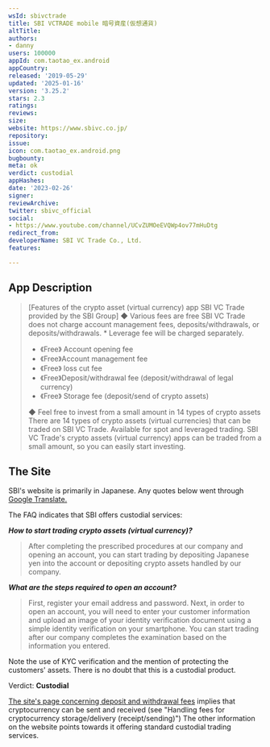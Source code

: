 ```yaml
---
wsId: sbivctrade
title: SBI VCTRADE mobile 暗号資産(仮想通貨)
altTitle: 
authors:
- danny
users: 100000
appId: com.taotao_ex.android
appCountry: 
released: '2019-05-29'
updated: '2025-01-16'
version: '3.25.2'
stars: 2.3
ratings: 
reviews: 
size: 
website: https://www.sbivc.co.jp/
repository: 
issue: 
icon: com.taotao_ex.android.png
bugbounty: 
meta: ok
verdict: custodial
appHashes: 
date: '2023-02-26'
signer: 
reviewArchive: 
twitter: sbivc_official
social:
- https://www.youtube.com/channel/UCvZUMOeEVQWp4ov77mHuDtg
redirect_from: 
developerName: SBI VC Trade Co., Ltd.
features: 

---
```


## App Description

> [Features of the crypto asset (virtual currency) app SBI VC Trade provided by the SBI Group]
◆ Various fees are free SBI VC Trade does not charge account management fees, deposits/withdrawals, or deposits/withdrawals. * Leverage fee will be charged separately.
>
> - 《Free》 Account opening fee
> - 《Free》Account management fee
> - 《Free》 loss cut fee
> - 《Free》Deposit/withdrawal fee (deposit/withdrawal of legal currency)
> - 《Free》 Storage fee (deposit/send of crypto assets)
>
> ◆ Feel free to invest from a small amount in 14 types of crypto assets
There are 14 types of crypto assets (virtual currencies) that can be traded on SBI VC Trade. Available for spot and leveraged trading.
SBI VC Trade's crypto assets (virtual currency) apps can be traded from a small amount, so you can easily start investing.


## The Site

SBI's website is primarily in Japanese. Any quotes below went through [Google Translate.](https://www-sbivc-co-jp.translate.goog/?_x_tr_sl=ja&_x_tr_tl=en&_x_tr_hl=en&_x_tr_pto=sc)

The FAQ indicates that SBI offers custodial services:

***How to start trading crypto assets (virtual currency)?***

> After completing the prescribed procedures at our company and opening an account, you can start trading by depositing Japanese yen into the account or depositing crypto assets handled by our company.


***What are the steps required to open an account?***

> First, register your email address and password. Next, in order to open an account, you will need to enter your customer information and upload an image of your identity verification document using a simple identity verification on your smartphone. You can start trading after our company completes the examination based on the information you entered.

Note the use of KYC verification and the mention of protecting the customers' assets. There is no doubt that this is a custodial product.

Verdict: **Custodial**

[The site's page concerning deposit and withdrawal fees](https://www-sbivc-co-jp.translate.goog/services/fee?_x_tr_sl=ja&_x_tr_tl=en&_x_tr_hl=en&_x_tr_pto=sc) implies that cryptocurrency can be sent and received (see "Handling fees for cryptocurrency storage/delivery (receipt/sending)") The other information on the website points towards it offering standard custodial trading services.